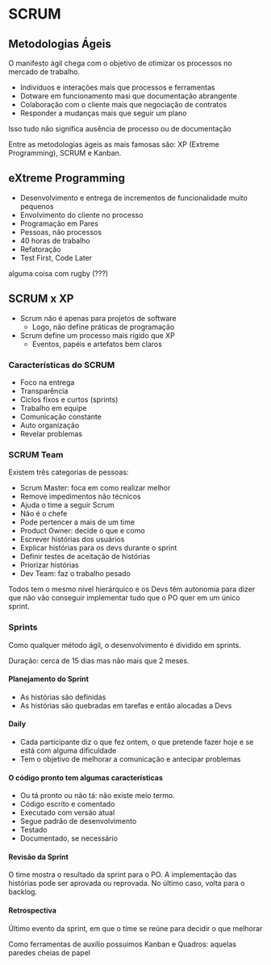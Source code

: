 # SCRUM
## Metodologias Ágeis
O manifesto ágil chega com o objetivo de otimizar os processos no mercado de trabalho.
- Indivíduos e interações mais que processos e ferramentas
- Dotware em funcionamento masi que documentação abrangente
- Colaboração com o cliente mais que negociação de contratos
- Responder a mudanças mais que seguir um plano

Isso tudo não significa ausência de processo ou de documentação

Entre as metodologias ágeis as mais famosas são: XP (Extreme Programming), SCRUM e Kanban.

## eXtreme Programming
- Desenvolvimento e entrega de incrementos de funcionalidade muito pequenos
- Envolvimento do cliente no processo
- Programação em Pares
- Pessoas, não processos
- 40 horas de trabalho
- Refatoração
- Test First, Code Later

alguma coisa com rugby (???)

## SCRUM x XP
- Scrum não é apenas para projetos de software
  - Logo, não define práticas de programação
- Scrum define um processo mais rígido que XP
  - Eventos, papéis e artefatos bem claros
 
### Características do SCRUM
- Foco na entrega
- Transparência
- Ciclos fixos e curtos (sprints)
- Trabalho em equipe
- Comunicação constante
- Auto organização
- Revelar problemas

### SCRUM Team
Existem três categorias de pessoas:
- Scrum Master: foca em como realizar melhor
 - Remove impedimentos não técnicos
 - Ajuda o time a seguir Scrum
 - Não é o chefe
 - Pode pertencer a mais de um time
- Product Owner: decide o que e como
 - Escrever histórias dos usuários
 - Explicar histórias para os devs durante o sprint
 - Definir testes de aceitação de histórias
 - Priorizar histórias
- Dev Team: faz o trabalho pesado

Todos tem o mesmo nível hierárquico e os Devs têm autonomia para dizer que não vão conseguir implementar tudo que o PO quer em um único sprint.

### Sprints
Como qualquer método ágil, o desenvolvimento é dividido em sprints.

Duração: cerca de 15 dias mas não mais que 2 meses.

#### Planejamento do Sprint
- As histórias são definidas
- As histórias são quebradas em tarefas e então alocadas a Devs

#### Daily
- Cada participante diz o que fez ontem, o que pretende fazer hoje e se está com alguma dificuldade
- Tem o objetivo de melhorar a comunicação e antecipar problemas

#### O código pronto tem algumas características
- Ou tá pronto ou não tá: não existe meio termo.
- Código escrito e comentado
- Executado com versão atual
- Segue padrão de desenvolvimento
- Testado
- Documentado, se necessário

#### Revisão da Sprint
O time mostra o resultado da sprint para o PO. A implementação das histórias pode ser aprovada ou reprovada. No último caso, volta para o backlog.

#### Retrospectiva
Último evento da sprint, em que o time se reúne para decidir o que melhorar


Como ferramentas de auxílio possuímos Kanban e Quadros: aquelas paredes cheias de papel























 

